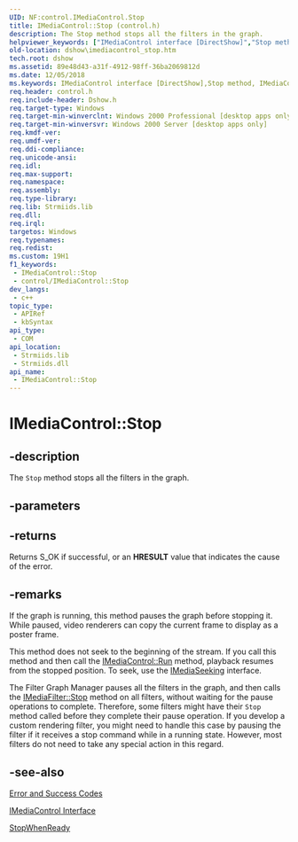 ```yaml
---
UID: NF:control.IMediaControl.Stop
title: IMediaControl::Stop (control.h)
description: The Stop method stops all the filters in the graph.
helpviewer_keywords: ["IMediaControl interface [DirectShow]","Stop method","IMediaControl.Stop","IMediaControl::Stop","IMediaControlStop","Stop","Stop method [DirectShow]","Stop method [DirectShow]","IMediaControl interface","control/IMediaControl::Stop","dshow.imediacontrol_stop"]
old-location: dshow\imediacontrol_stop.htm
tech.root: dshow
ms.assetid: 89e48d43-a31f-4912-98ff-36ba2069812d
ms.date: 12/05/2018
ms.keywords: IMediaControl interface [DirectShow],Stop method, IMediaControl.Stop, IMediaControl::Stop, IMediaControlStop, Stop, Stop method [DirectShow], Stop method [DirectShow],IMediaControl interface, control/IMediaControl::Stop, dshow.imediacontrol_stop
req.header: control.h
req.include-header: Dshow.h
req.target-type: Windows
req.target-min-winverclnt: Windows 2000 Professional [desktop apps only]
req.target-min-winversvr: Windows 2000 Server [desktop apps only]
req.kmdf-ver: 
req.umdf-ver: 
req.ddi-compliance: 
req.unicode-ansi: 
req.idl: 
req.max-support: 
req.namespace: 
req.assembly: 
req.type-library: 
req.lib: Strmiids.lib
req.dll: 
req.irql: 
targetos: Windows
req.typenames: 
req.redist: 
ms.custom: 19H1
f1_keywords:
 - IMediaControl::Stop
 - control/IMediaControl::Stop
dev_langs:
 - c++
topic_type:
 - APIRef
 - kbSyntax
api_type:
 - COM
api_location:
 - Strmiids.lib
 - Strmiids.dll
api_name:
 - IMediaControl::Stop
---
```


# IMediaControl::Stop


## -description

The <code>Stop</code> method stops all the filters in the graph.

## -parameters

## -returns

Returns S_OK if successful, or an <b>HRESULT</b> value that indicates the cause of the error.

## -remarks

If the graph is running, this method pauses the graph before stopping it. While paused, video renderers can copy the current frame to display as a poster frame.

This method does not seek to the beginning of the stream. If you call this method and then call the <a href="/windows/desktop/api/control/nf-control-imediacontrol-run">IMediaControl::Run</a> method, playback resumes from the stopped position. To seek, use the <a href="/windows/desktop/api/strmif/nn-strmif-imediaseeking">IMediaSeeking</a> interface.

The Filter Graph Manager pauses all the filters in the graph, and then calls the <a href="/windows/desktop/api/strmif/nf-strmif-imediafilter-stop">IMediaFilter::Stop</a> method on all filters, without waiting for the pause operations to complete. Therefore, some filters might have their <code>Stop</code> method called before they complete their pause operation. If you develop a custom rendering filter, you might need to handle this case by pausing the filter if it receives a stop command while in a running state. However, most filters do not need to take any special action in this regard.

## -see-also

<a href="/windows/desktop/DirectShow/error-and-success-codes">Error and Success Codes</a>



<a href="/windows/desktop/api/control/nn-control-imediacontrol">IMediaControl Interface</a>



<a href="/windows/desktop/api/control/nf-control-imediacontrol-stopwhenready">StopWhenReady</a>


